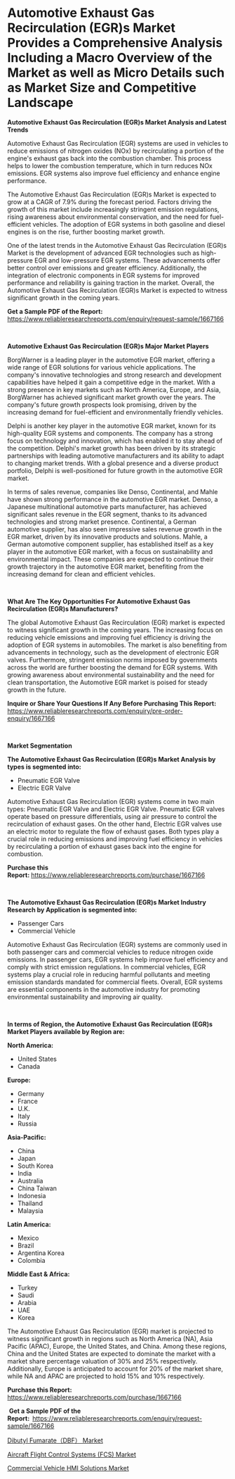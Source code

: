 <p><h1>Automotive Exhaust Gas Recirculation (EGR)s Market Provides a Comprehensive Analysis Including a Macro Overview of the Market as well as Micro Details such as Market Size and Competitive Landscape</h1></p><p><strong>Automotive Exhaust Gas Recirculation (EGR)s Market Analysis and Latest Trends</strong></p>
<p><p>Automotive Exhaust Gas Recirculation (EGR) systems are used in vehicles to reduce emissions of nitrogen oxides (NOx) by recirculating a portion of the engine's exhaust gas back into the combustion chamber. This process helps to lower the combustion temperature, which in turn reduces NOx emissions. EGR systems also improve fuel efficiency and enhance engine performance.</p><p>The Automotive Exhaust Gas Recirculation (EGR)s Market is expected to grow at a CAGR of 7.9% during the forecast period. Factors driving the growth of this market include increasingly stringent emission regulations, rising awareness about environmental conservation, and the need for fuel-efficient vehicles. The adoption of EGR systems in both gasoline and diesel engines is on the rise, further boosting market growth.</p><p>One of the latest trends in the Automotive Exhaust Gas Recirculation (EGR)s Market is the development of advanced EGR technologies such as high-pressure EGR and low-pressure EGR systems. These advancements offer better control over emissions and greater efficiency. Additionally, the integration of electronic components in EGR systems for improved performance and reliability is gaining traction in the market. Overall, the Automotive Exhaust Gas Recirculation (EGR)s Market is expected to witness significant growth in the coming years.</p></p>
<p><strong>Get a Sample PDF of the Report:&nbsp;</strong> <a href="https://www.reliableresearchreports.com/enquiry/request-sample/1667166">https://www.reliableresearchreports.com/enquiry/request-sample/1667166</a></p>
<p>&nbsp;</p>
<p><strong>Automotive Exhaust Gas Recirculation (EGR)s Major Market Players</strong></p>
<p><p>BorgWarner is a leading player in the automotive EGR market, offering a wide range of EGR solutions for various vehicle applications. The company's innovative technologies and strong research and development capabilities have helped it gain a competitive edge in the market. With a strong presence in key markets such as North America, Europe, and Asia, BorgWarner has achieved significant market growth over the years. The company's future growth prospects look promising, driven by the increasing demand for fuel-efficient and environmentally friendly vehicles.</p><p>Delphi is another key player in the automotive EGR market, known for its high-quality EGR systems and components. The company has a strong focus on technology and innovation, which has enabled it to stay ahead of the competition. Delphi's market growth has been driven by its strategic partnerships with leading automotive manufacturers and its ability to adapt to changing market trends. With a global presence and a diverse product portfolio, Delphi is well-positioned for future growth in the automotive EGR market.</p><p>In terms of sales revenue, companies like Denso, Continental, and Mahle have shown strong performance in the automotive EGR market. Denso, a Japanese multinational automotive parts manufacturer, has achieved significant sales revenue in the EGR segment, thanks to its advanced technologies and strong market presence. Continental, a German automotive supplier, has also seen impressive sales revenue growth in the EGR market, driven by its innovative products and solutions. Mahle, a German automotive component supplier, has established itself as a key player in the automotive EGR market, with a focus on sustainability and environmental impact. These companies are expected to continue their growth trajectory in the automotive EGR market, benefiting from the increasing demand for clean and efficient vehicles.</p></p>
<p>&nbsp;</p>
<p><strong>What Are The Key Opportunities For Automotive Exhaust Gas Recirculation (EGR)s Manufacturers?</strong></p>
<p><p>The global Automotive Exhaust Gas Recirculation (EGR) market is expected to witness significant growth in the coming years. The increasing focus on reducing vehicle emissions and improving fuel efficiency is driving the adoption of EGR systems in automobiles. The market is also benefiting from advancements in technology, such as the development of electronic EGR valves. Furthermore, stringent emission norms imposed by governments across the world are further boosting the demand for EGR systems. With growing awareness about environmental sustainability and the need for clean transportation, the Automotive EGR market is poised for steady growth in the future.</p></p>
<p><strong>Inquire or Share Your Questions If Any Before Purchasing This Report:</strong> <a href="https://www.reliableresearchreports.com/enquiry/pre-order-enquiry/1667166">https://www.reliableresearchreports.com/enquiry/pre-order-enquiry/1667166</a></p>
<p>&nbsp;</p>
<p><strong>Market Segmentation</strong></p>
<p><strong>The Automotive Exhaust Gas Recirculation (EGR)s Market Analysis by types is segmented into:</strong></p>
<p><ul><li>Pneumatic EGR Valve</li><li>Electric EGR Valve</li></ul></p>
<p><p>Automotive Exhaust Gas Recirculation (EGR) systems come in two main types: Pneumatic EGR Valve and Electric EGR Valve. Pneumatic EGR valves operate based on pressure differentials, using air pressure to control the recirculation of exhaust gases. On the other hand, Electric EGR valves use an electric motor to regulate the flow of exhaust gases. Both types play a crucial role in reducing emissions and improving fuel efficiency in vehicles by recirculating a portion of exhaust gases back into the engine for combustion.</p></p>
<p><strong>Purchase this Report:&nbsp;</strong><a href="https://www.reliableresearchreports.com/purchase/1667166">https://www.reliableresearchreports.com/purchase/1667166</a></p>
<p>&nbsp;</p>
<p><strong>The Automotive Exhaust Gas Recirculation (EGR)s Market Industry Research by Application is segmented into:</strong></p>
<p><ul><li>Passenger Cars</li><li>Commercial Vehicle</li></ul></p>
<p><p>Automotive Exhaust Gas Recirculation (EGR) systems are commonly used in both passenger cars and commercial vehicles to reduce nitrogen oxide emissions. In passenger cars, EGR systems help improve fuel efficiency and comply with strict emission regulations. In commercial vehicles, EGR systems play a crucial role in reducing harmful pollutants and meeting emission standards mandated for commercial fleets. Overall, EGR systems are essential components in the automotive industry for promoting environmental sustainability and improving air quality.</p></p>
<p>&nbsp;</p>
<p><strong>In terms of Region, the Automotive Exhaust Gas Recirculation (EGR)s Market Players available by Region are:</strong></p>
<p>
    <p> <strong> North America: </strong>
        <ul>
            <li>United States</li>
            <li>Canada</li>
        </ul>
        </p> 
    <p> <strong> Europe: </strong>
        <ul>
            <li>Germany</li>
            <li>France</li>
            <li>U.K.</li>
            <li>Italy</li>
            <li>Russia</li>
        </ul>
        </p> 
    <p> <strong> Asia-Pacific: </strong>
        <ul>
            <li>China</li>
            <li>Japan</li>
            <li>South Korea</li>
            <li>India</li>
            <li>Australia</li>
            <li>China Taiwan</li>
            <li>Indonesia</li>
            <li>Thailand</li>
            <li>Malaysia</li>
        </ul>
        </p> 
    <p> <strong> Latin America: </strong>
        <ul>
            <li>Mexico</li>
            <li>Brazil</li>
            <li>Argentina Korea</li>
            <li>Colombia</li>
        </ul>
        </p> 
    <p> <strong> Middle East & Africa: </strong>
        <ul>
            <li>Turkey</li>
            <li>Saudi</li>
            <li>Arabia</li>
            <li>UAE</li>
            <li>Korea</li>
        </ul>
    </p>
    </p>
<p><p>The Automotive Exhaust Gas Recirculation (EGR) market is projected to witness significant growth in regions such as North America (NA), Asia Pacific (APAC), Europe, the United States, and China. Among these regions, China and the United States are expected to dominate the market with a market share percentage valuation of 30% and 25% respectively. Additionally, Europe is anticipated to account for 20% of the market share, while NA and APAC are projected to hold 15% and 10% respectively.</p></p>
<p><strong>Purchase this Report: </strong><a href="https://www.reliableresearchreports.com/purchase/1667166">https://www.reliableresearchreports.com/purchase/1667166</a></p>
<p>&nbsp;<strong>Get a Sample PDF of the Report:&nbsp;&nbsp;</strong><a href="https://www.reliableresearchreports.com/enquiry/request-sample/1667166">https://www.reliableresearchreports.com/enquiry/request-sample/1667166</a></p>
<p><strong></strong></p>
<p><p><a href="https://view.publitas.com/reportprime-1/dibutyl-fumarate-dbf-market-size-market-share-and-global-market-analysis-report-2023-2030/">Dibutyl Fumarate（DBF） Market</a></p><p><a href="https://github.com/nancykennedykellievqfqt2/Market-Research-Report-List-1/blob/main/aircraft-flight-control-systems-fcs-market.md">Aircraft Flight Control Systems (FCS) Market</a></p><p><a href="https://github.com/seekum/Market-Research-Report-List-1/blob/main/commercial-vehicle-hmi-solutions-market.md">Commercial Vehicle HMI Solutions Market</a></p></p>
